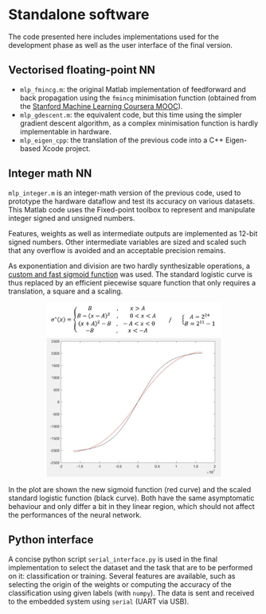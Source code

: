 
# Standalone software

The code presented here includes implementations used for the development phase as well as the user interface of the final version.

## Vectorised floating-point NN

* `mlp_fmincg.m`: the original Matlab implementation of feedforward and back propagation using the `fmincg` minimisation function (obtained from the [Stanford Machine Learning Coursera MOOC](https://www.coursera.org/learn/machine-learning)).
* `mlp_gdescent.m`: the equivalent code, but this time using the simpler gradient descent algorithm, as a complex minimisation function is hardly implementable in hardware.
* `mlp_eigen_cpp`: the translation of the previous code into a C++ Eigen-based Xcode project.

## Integer math NN

`mlp_integer.m` is an integer-math version of the previous code, used to prototype the hardware dataflow and test its accuracy on various datasets. This Matlab code uses the Fixed-point toolbox to represent and manipulate integer signed and unsigned numbers.

Features, weights as well as intermediate outputs are implemented as 12-bit signed numbers. Other intermediate variables are sized and scaled such that any overflow is avoided and an acceptable precision remains.

As exponentiation and division are two hardly synthesizable operations, a [custom and fast sigmoid function](http://sharpneat.sourceforge.net/research/integer-neuralnet/integer-neuralnet.html) was used. The standard logistic curve is thus replaced by an efficient piecewise square function that only requires a translation, a square and a scaling.

<p align="center">
	<img src="../doc/sigmoid_formula.jpg" width="350"/>
	<img src="../doc/sigmoid_plot.jpg" width="350"/>
</p>

In the plot are shown the new sigmoid function (red curve) and the scaled standard logistic function (black curve). Both have the same asymptomatic behaviour and only differ a bit in they linear region, which should not affect the performances of the neural network.


## Python interface

A concise python script `serial_interface.py` is used in the final implementation to select the dataset and the task that are to be performed on it: classification or training. Several features are available, such as selecting the origin of the weights or computing the accuracy of the classification using given labels (with `numpy`).
The data is sent and received to the embedded system using `serial` (UART via USB).